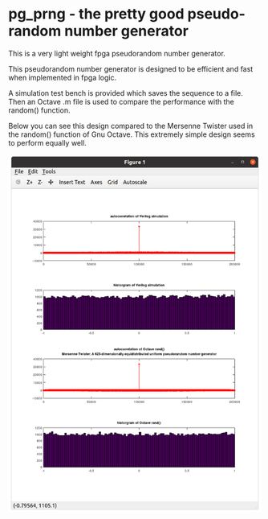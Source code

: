 # pg_prng - the pretty good pseudo-random number generator
This is a very light weight fpga pseudorandom number generator.

This pseudorandom number generator is designed to be efficient and fast when implemented in fpga logic.

A simulation test bench is provided which saves the sequence to a file.  Then an Octave .m file is used to compare the performance with the random() function.

Below you can see this design compared to the Mersenne Twister used in the random() function of Gnu Octave. This extremely simple design seems to perform equally well.

![plot](./prng_plot.png)

